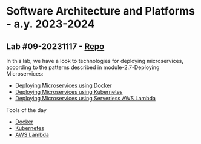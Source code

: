 # Software Architecture and Platforms - a.y. 2023-2024

## Lab #09-20231117 - [Repo](https://github.com/pslab-unibo/sap-2023-2024.git) 

In this lab, we have a look to technologies for deploying microservices, according to the patterns described in module-2.7-Deploying Microservices:
- [Deploying Microservices using Docker](https://docs.google.com/document/d/15QAUpPf8OGb05geq6qKojvrY7zg0OP8B5IMqgEZ4nlI/edit?usp=sharing)
- [Deploying Microservices using Kubernetes](https://docs.google.com/document/d/16Sd413UjcnGv80FYOGlHLVr7ui5e4Rucyn_xI_v4ONQ/edit?usp=sharing)
- [Deploying Microservices using Serverless AWS Lambda](https://docs.google.com/document/d/1STT7P8rWksSnUAcHEz2gi45h41ONSyduYt6LfGCblro/edit?usp=sharing)


Tools of the day
- [Docker](https://docs.docker.com/)
- [Kubernetes](https://kubernetes.io/docs/home/)
- [AWS Lambda](https://docs.aws.amazon.com/lambda/)




	
	
		
		
		
		